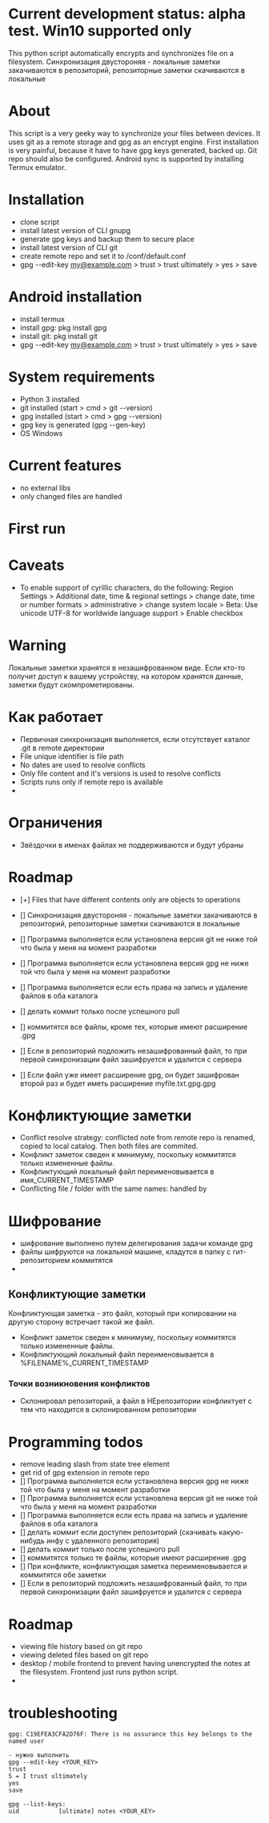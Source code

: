 # Current development status: alpha test. Win10 supported only
This python script automatically encrypts and synchronizes file on a filesystem. Синхронизация двустороняя - локальные заметки закачиваются в репозиторий, репозиторные заметки скачиваются в локальные

# About
This script is a very geeky way to synchronize your files between devices. It uses git as a remote storage and gpg as an encrypt engine. First installation is very painful, because it have to have gpg keys generated, backed up. Git repo should also be configured. Android sync is supported by installing Termux emulator. 

# Installation
- clone script
- install latest version of CLI gnupg
- generate gpg keys and backup them to secure place
- install latest version of CLI git
- create remote repo and set it to /conf/default.conf
- gpg --edit-key my@example.com > trust > trust ultimately > yes > save

# Android installation
- install termux
- install gpg: pkg install gpg
- install git: pkg install git
- gpg --edit-key my@example.com > trust > trust ultimately > yes > save

# System requirements
- Python 3 installed
- git installed (start > cmd > git --version)
- gpg installed (start > cmd > gpg --version)
- gpg key is generated (gpg --gen-key)
- OS Windows

# Current features
- no external libs
- only changed files are handled

# First run

# Caveats
- To enable support of cyrillic characters, do the following: Region Settings > Additional date, time & regional settings > change date, time or number formats > administrative > change system locale > Beta: Use unicode UTF-8 for worldwide language support > Enable checkbox

# Warning
Локальные заметки хранятся в незашифрованном виде. Если кто-то получит доступ к вашему устройству, на котором хранятся данные, заметки будут скомпрометированы.

# Как работает
- Первичная синхронизация выполняется, если отсутствует каталог .git в remote директории
- File unique identifier is file path
- No dates are used to resolve conflicts
- Only file content and it's versions is used to resolve conflicts
- Scripts runs only if remote repo is available
- 

# Ограничения
- Звёздочки в именах файлах не поддерживаются и будут убраны

# Roadmap
- [+] Files that have different contents only are objects to operations
- [] Синхронизация двустороняя - локальные заметки закачиваются в репозиторий, репозиторные заметки скачиваются в локальные
- [] Программа выполняется если установлена версия git не ниже той что была у меня на момент разработки
- [] Программа выполняется если установлена версия gpg не ниже той что была у меня на момент разработки
- [] Программа выполняется если есть права на запись и удаление файлов в оба каталога

- [] делать коммит только после успешного pull
- [] коммитятся все файлы, кроме тех, которые имеют расширение .gpg
- [] Если в репозиторий подложить незашифрованный файл, то при первой синхронизации файл зашифруется и удалится с сервера
- [] Если файл уже имеет расширение gpg, он будет зашифрован второй раз и будет иметь расширение myfile.txt.gpg.gpg


# Конфликтующие заметки
- Conflict resolve strategy: conflicted note from remote repo is renamed, copied to local catalog. Then both files are commited.
- Конфликт заметок сведен к минимуму, поскольку коммитятся только измененные файлы.
- Конфликтующий локальный файл переименовывается в имя_CURRENT_TIMESTAMP
- Conflicting file / folder with the same names: handled by 

# Шифрование
- шифрование выполнено путем делегирования задачи команде gpg 
- файлы шифруются на локальной машине, кладутся в папку с гит-репозиторием коммитятся
- 

## Конфликтующие заметки
Конфликтующая заметка - это файл, который при копировании на другую сторону встречает такой же файл.
- Конфликт заметок сведен к минимуму, поскольку коммитятся только измененные файлы.
- Конфликтующий локальный файл переименовывается в %FILENAME%_CURRENT_TIMESTAMP

### Точки возникновения конфликтов
- Склонировал репозиторий, а файл в НЕрепозитории конфликтует с тем что находится в склонированном репозитории


# Programming todos
- remove leading slash from state tree element
- get rid of gpg extension in remote repo
- [] Программа выполняется если установлена версия gpg не ниже той что была у меня на момент разработки
- [] Программа выполняется если установлена версия git не ниже той что была у меня на момент разработки
- [] Программа выполняется если есть права на запись и удаление файлов в оба каталога
- [] делать коммит если доступен репозиторий (скачивать какую-нибудь инфу с удаленного репозитория)
- [] делать коммит только после успешного pull
- [] коммитятся только те файлы, которые имеют расширение .gpg
- [] При конфликте, конфликтующая заметка переименовывается и коммитятся обе заметки 
- [] Если в репозиторий подложить незашифрованный файл, то при первой синхронизации файл зашифруется и удалится с сервера

# Roadmap
- viewing file history based on git repo
- viewing deleted files based on git repo
- desktop / mobile frontend to prevent having unencrypted the notes at the filesystem. Frontend just runs python script.
- 

# troubleshooting
```
gpg: C19EFEA3CFA2D76F: There is no assurance this key belongs to the named user

- нужно выполнить
gpg --edit-key <YOUR_KEY>
trust
5 = I trust ultimately
yes
save

gpg --list-keys:
uid           [ultimate] notes <YOUR_KEY>
```